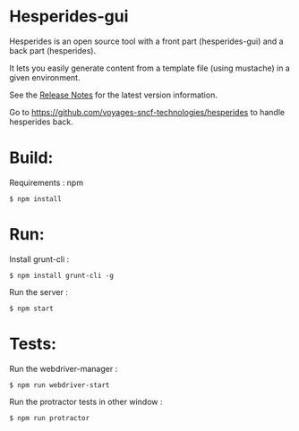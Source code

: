 Hesperides-gui
========

Hesperides is an open source tool with a front part (hesperides-gui) and a back part (hesperides).

It lets you easily generate content from a template file (using mustache) in a given environment.

See the [Release Notes](RELEASE.md) for the latest version information.

Go to https://github.com/voyages-sncf-technologies/hesperides to handle hesperides back.

Build:
=====

Requirements : npm

```shell
$ npm install
```

Run:
=====

Install grunt-cli :
```shell
$ npm install grunt-cli -g
```

Run the server :
```shell
$ npm start
```

Tests:
=====

Run the webdriver-manager :
```shell
$ npm run webdriver-start
```

Run the protractor tests in other window :
```shell
$ npm run protractor
```

